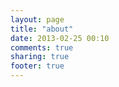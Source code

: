 ```yaml
---
layout: page
title: "about"
date: 2013-02-25 00:10
comments: true
sharing: true
footer: true
---
```

